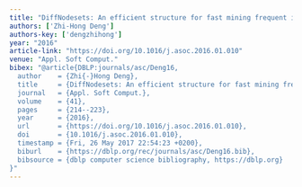```yaml
---
title: "DiffNodesets: An efficient structure for fast mining frequent itemsets"
authors: ['Zhi-Hong Deng']
authors-key: ['dengzhihong']
year: "2016"
article-link: "https://doi.org/10.1016/j.asoc.2016.01.010"
venue: "Appl. Soft Comput."
bibex: "@article{DBLP:journals/asc/Deng16,
  author    = {Zhi{-}Hong Deng},
  title     = {DiffNodesets: An efficient structure for fast mining frequent itemsets},
  journal   = {Appl. Soft Comput.},
  volume    = {41},
  pages     = {214--223},
  year      = {2016},
  url       = {https://doi.org/10.1016/j.asoc.2016.01.010},
  doi       = {10.1016/j.asoc.2016.01.010},
  timestamp = {Fri, 26 May 2017 22:54:23 +0200},
  biburl    = {https://dblp.org/rec/journals/asc/Deng16.bib},
  bibsource = {dblp computer science bibliography, https://dblp.org}
}"
---
```

